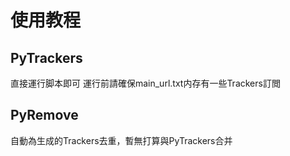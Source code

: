 # 使用教程
## PyTrackers
直接運行脚本即可
運行前請確保main_url.txt内存有一些Trackers訂閲
## PyRemove
自動為生成的Trackers去重，暫無打算與PyTrackers合并
